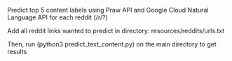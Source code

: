 Predict top 5 content labels using Praw API and Google Cloud Natural Language API for each reddit (/r/?)

Add all reddit links wanted to predict in directory: resources/reddits/urls.txt 

Then, run (python3 predict_text_content.py) on the main directory to get results 